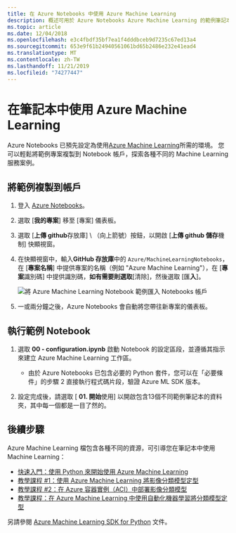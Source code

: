 ```yaml
---
title: 在 Azure Notebooks 中使用 Azure Machine Learning
description: 概述可用於 Azure Notebooks Azure Machine Learning 的範例筆記本。
ms.topic: article
ms.date: 12/04/2018
ms.openlocfilehash: e3c4fbdf35bf7ea1f4dddbceb9d7235c67ed13a4
ms.sourcegitcommit: 653e9f61b24940561061bd65b2486e232e41ead4
ms.translationtype: MT
ms.contentlocale: zh-TW
ms.lasthandoff: 11/21/2019
ms.locfileid: "74277447"
---
```

# <a name="use-azure-machine-learning-in-a-notebook"></a>在筆記本中使用 Azure Machine Learning

Azure Notebooks 已預先設定為使用[Azure Machine Learning](/azure/machine-learning/service/)所需的環境。 您可以輕鬆將範例專案複製到 Notebook 帳戶，探索各種不同的 Machine Learning 服務案例。

## <a name="clone-the-sample-into-your-account"></a>將範例複製到帳戶

1. 登入 [Azure Notebooks](https://notebooks.azure.com/)。
1. 選取 [**我的專案**] 移至 [專案] 儀表板。
1. 選取 [**上傳 github**存放庫] \ （向上箭號）按鈕，以開啟 [**上傳 github 儲存**機制] 快顯視窗。
1. 在快顯視窗中，輸入**GitHub 存放庫**中的 `Azure/MachineLearningNotebooks`，在 [**專案名稱**] 中提供專案的名稱（例如 "Azure Machine Learning"），在 [**專案**識別碼] 中提供識別碼，**如有需要則選取**[清除]，然後選取 [匯**入**]。

    ![將 Azure Machine Learning Notebook 範例匯入 Notebooks 帳戶](media/azureml-import-project.png)

1. 一或兩分鐘之後，Azure Notebooks 會自動將您帶往新專案的儀表板。

## <a name="run-a-sample-notebook"></a>執行範例 Notebook

1. 選取 **00 - configuration.ipynb** 啟動 Notebook 的設定區段，並遵循其指示來建立 Azure Machine Learning 工作區。

    - 由於 Azure Notebooks 已包含必要的 Python 套件，您可以在「必要條件」的步驟 2 直接執行程式碼片段，驗證 Azure ML SDK 版本。

1. 設定完成後，請選取 [ **01. 開始**使用] 以開啟包含13個不同範例筆記本的資料夾，其中每一個都是一目了然的。

## <a name="next-steps"></a>後續步驟

Azure Machine Learning 檔包含各種不同的資源，可引導您在筆記本中使用 Machine Learning：

- [快速入門：使用 Python 來開始使用 Azure Machine Learning](https://docs.microsoft.com/azure/machine-learning/service/quickstart-create-workspace-with-python)
- [教學課程 #1：使用 Azure Machine Learning 將影像分類模型定型](https://docs.microsoft.com/azure/machine-learning/service/tutorial-train-models-with-aml)
- [教學課程 #2：在 Azure 容器實例（ACI）中部署影像分類模型](https://docs.microsoft.com/azure/machine-learning/service/tutorial-deploy-models-with-aml)
- [教學課程：在 Azure Machine Learning 中使用自動化機器學習將分類模型定型](https://docs.microsoft.com/azure/machine-learning/service/tutorial-auto-train-models)

另請參閱 [Azure Machine Learning SDK for Python](https://docs.microsoft.com/python/api/overview/azure/ml/intro?view=azure-ml-py) 文件。
